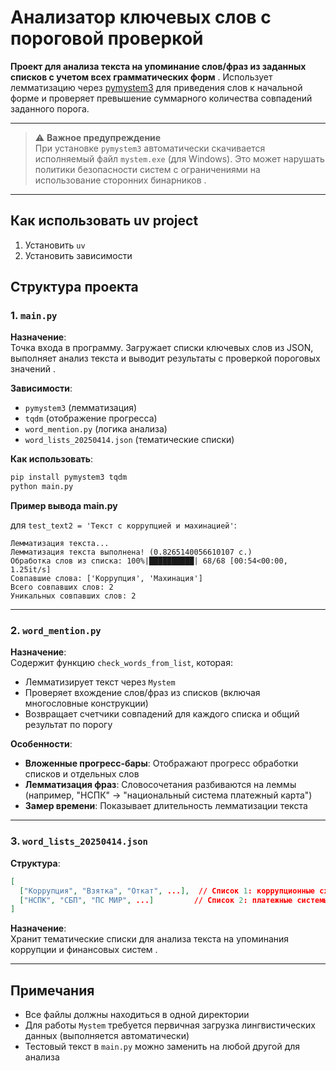 
# Анализатор ключевых слов с пороговой проверкой

**Проект для анализа текста на упоминание слов/фраз из заданных списков с учетом всех грамматических форм** . Использует лемматизацию через [pymystem3](https://github.com/nlpub/pymystem3) для приведения слов к начальной форме и проверяет превышение суммарного количества совпадений заданного порога.

---

>⚠️ **Важное предупреждение**  
> При установке `pymystem3` автоматически скачивается исполняемый файл `mystem.exe` (для Windows). Это может нарушать политики безопасности систем с ограничениями на использование сторонних бинарников .

---

## Как использовать uv project

1. Установить `uv`
2. Установить зависимости ``
``


## Структура проекта

### 1. **`main.py`**  
**Назначение**:  
Точка входа в программу. Загружает списки ключевых слов из JSON, выполняет анализ текста и выводит результаты с проверкой пороговых значений .

**Зависимости**:  
- `pymystem3` (лемматизация)  
- `tqdm` (отображение прогресса)  
- `word_mention.py` (логика анализа)  
- `word_lists_20250414.json` (тематические списки)  

**Как использовать**:  
```bash
pip install pymystem3 tqdm
python main.py
```

**Пример вывода main.py**

для `test_text2 = 'Текст с коррупцией и махинацией'`:  
```
Лемматизация текста...
Лемматизация текста выполнена! (0.8265140056610107 с.)
Обработка слов из списка: 100%|██████████| 68/68 [00:54<00:00,  1.25it/s]
Совпавшие слова: ['Коррупция', 'Махинация']
Всего совпавших слов: 2
Уникальных совпавших слов: 2
```

---

### 2. **`word_mention.py`**  
**Назначение**:  
Содержит функцию `check_words_from_list`, которая:  
- Лемматизирует текст через `Mystem`   
- Проверяет вхождение слов/фраз из списков (включая многословные конструкции)   
- Возвращает счетчики совпадений для каждого списка и общий результат по порогу   

**Особенности**:  
- **Вложенные прогресс-бары**: Отображают прогресс обработки списков и отдельных слов  
- **Лемматизация фраз**: Словосочетания разбиваются на леммы (например, "НСПК" → "национальный система платежный карта")   
- **Замер времени**: Показывает длительность лемматизации текста  

---

### 3. **`word_lists_20250414.json`**  
**Структура**:  
```json
[
  ["Коррупция", "Взятка", "Откат", ...],  // Список 1: коррупционные схемы
  ["НСПК", "СБП", "ПС МИР", ...]         // Список 2: платежные системы
]
```

**Назначение**:  
Хранит тематические списки для анализа текста на упоминания коррупции и финансовых систем .

---

## Примечания
- Все файлы должны находиться в одной директории  
- Для работы `Mystem` требуется первичная загрузка лингвистических данных (выполняется автоматически)   
- Тестовый текст в `main.py` можно заменить на любой другой для анализа   
``` 
